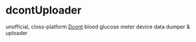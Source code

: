 
# dcontUploader
unofficial, closs-platform [Dcont](http://dcont.hu) blood glucose meter device data dumper & uploader